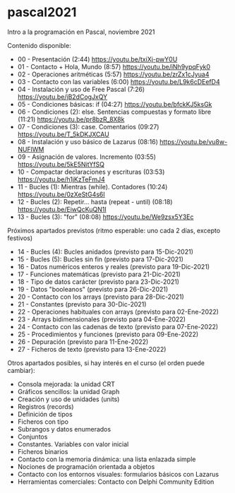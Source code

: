 # pascal2021

Intro a la programación en Pascal, noviembre 2021

Contenido disponible:

 - 00 - Presentación (2:44) https://youtu.be/txiXj-pwY0U
 - 01 - Contacto + Hola, Mundo (8:57) https://youtu.be/iNh9ypqFyk0
 - 02 - Operaciones aritméticas (5:57) https://youtu.be/zrZx1cJyua4
 - 03 - Contacto con las variables (6:00) https://youtu.be/L9k6cDEefD4
 - 04 - Instalación y uso de Free Pascal (7:26) https://youtu.be/jB2dCogJxQY
 - 05 - Condiciones básicas: if (04:27) https://youtu.be/bfckKJ5ksGk
 - 06 - Condiciones (2): else. Sentencias compuestas y formato libre (11:21) https://youtu.be/pr8bzR_8X8k
 - 07 - Condiciones (3): case. Comentarios (09:27) https://youtu.be/T_5kDKJXCAU
 - 08 - Instalación y uso básico de Lazarus (08:16) https://youtu.be/vu8w-NUFlWM
 - 09 - Asignación de valores. Incremento (03:55) https://youtu.be/5kE5NitYfSQ
 - 10 - Compactar declaraciones y escrituras (03:53) https://youtu.be/h1jKzTeFmJ4
 - 11 - Bucles (1): Mientras (while). Contadores (10:24) https://youtu.be/0zXeStG4s6I
 - 12 - Bucles (2): Repetir... hasta (repeat - until) (08:18) https://youtu.be/EiwQcKuQN1I
 - 13 - Bucles (3): "for" (08:08) https://youtu.be/We9zsx5Y3Ec

Próximos apartados previstos (ritmo esperable: uno cada 2 días, excepto festivos)

 - 14 - Bucles (4): Bucles anidados (previsto para 15-Dic-2021)
 - 15 - Bucles (5): Bucles sin fin (previsto para 17-Dic-2021)
 - 16 - Datos numéricos enteros y reales (previsto para 19-Dic-2021)
 - 17 - Funciones matemáticas (previsto para 21-Dic-2021)
 - 18 - Tipo de datos carácter (previsto para 23-Dic-2021)
 - 19 - Datos "booleanos" (previsto para 26-Dic-2021)
 - 20 - Contacto con los arrays (previsto para 28-Dic-2021)
 - 21 - Constantes (previsto para 30-Dic-2021)
 - 22 - Operaciones habituales con arrays (previsto para 02-Ene-2022)
 - 23 - Arrays bidimensionales (previsto para 04-Ene-2022)
 - 24 - Contacto con las cadenas de texto (previsto para 07-Ene-2022)
 - 25 - Procedimientos y funciones (previsto para 09-Ene-2022)
 - 26 - Depuración (previsto para 11-Ene-2022)
 - 27 - Ficheros de texto (previsto para 13-Ene-2022)

Otros apartados posibles, si hay interés en el curso (el orden puede cambiar):

* Consola mejorada: la unidad CRT
* Gráficos sencillos: la unidad Graph
* Creación y uso de unidades (units)
* Registros (records)
* Definición de tipos
* Ficheros con tipo
* Subrangos y datos enumerados
* Conjuntos
* Constantes. Variables con valor inicial
* Ficheros binarios
* Contacto con la memoria dinámica: una lista enlazada simple
* Nociones de programación orientada a objetos
* Contacto con los entornos visuales: formularios básicos con Lazarus
* Herramientas comerciales: Contacto con Delphi Community Edition
